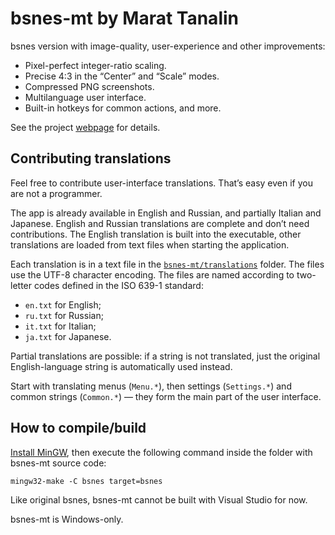 # bsnes-mt by Marat Tanalin

bsnes version with image-quality, user-experience and other improvements:

* Pixel-perfect integer-ratio scaling.
* Precise 4:3 in the “Center” and “Scale” modes.
* Compressed PNG screenshots.
* Multilanguage user interface.
* Built-in hotkeys for common actions, and more.

See the project [webpage](http://tanalin.com/en/projects/bsnes-mt/) for details.

## Contributing translations

Feel free to contribute user-interface translations. That’s easy even if you are not a programmer.

The app is already available in English and Russian, and partially Italian and Japanese. English and Russian translations are complete and don’t need contributions. The English translation is built into the executable, other translations are loaded from text files when starting the application.

Each translation is in a text file in the [`bsnes-mt/translations`](https://github.com/Marat-Tanalin/bsnes-mt/blob/master/bsnes-mt/translations) folder. The files use the UTF-8 character encoding. The files are named according to two-letter codes defined in the ISO 639-1 standard:

* `en.txt` for English;
* `ru.txt` for Russian;
* `it.txt` for Italian;
* `ja.txt` for Japanese.

Partial translations are possible: if a string is not translated, just the original English-language string is automatically used instead.

Start with translating menus (`Menu.*`), then settings (`Settings.*`) and common strings (`Common.*`) — they form the main part of the user interface.

## How to compile/build

[Install MinGW](https://github.com/orlp/dev-on-windows/wiki/Installing-GCC--&-MSYS2), then execute the following command inside the folder with bsnes-mt source code:

```
mingw32-make -C bsnes target=bsnes
```

Like original bsnes, bsnes-mt cannot be built with Visual Studio for now.

bsnes-mt is Windows-only.